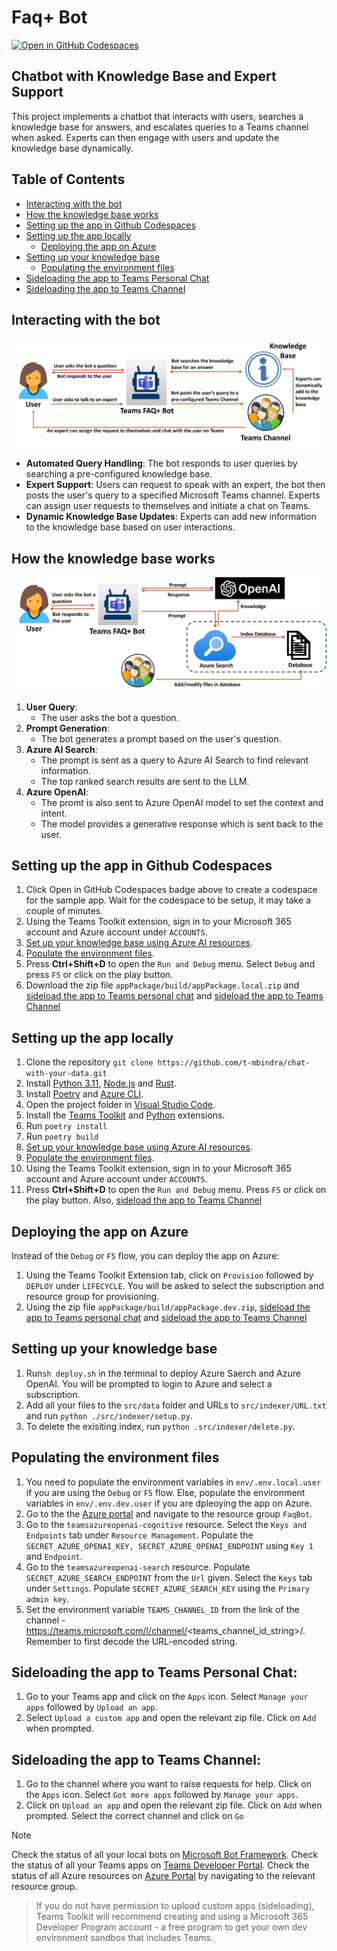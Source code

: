 # Faq+ Bot
[![Open in GitHub Codespaces](https://github.com/codespaces/badge.svg)](https://github.com/codespaces/new?hide_repo_select=true&ref=main&repo=830777765&devcontainer_path=.devcontainer%2Fdevcontainer.json&resume=1)
<!-- @import "[TOC]" {cmd="toc" depthFrom=1 depthTo=6 orderedList=false} -->

<!-- code_chunk_output -->

## Chatbot with Knowledge Base and Expert Support
This project implements a chatbot that interacts with users, searches a knowledge base for answers, and escalates queries to a Teams channel when asked. Experts can then engage with users and update the knowledge base dynamically.

## Table of Contents
- [Interacting with the bot](#interacting-with-the-bot)
- [How the knowledge base works](#how-the-knowledge-base-works)
- [Setting up the app in Github Codespaces](#setting-up-the-app-in-github-codespaces)
- [Setting up the app locally](#setting-up-the-app-locally)
  - [Deploying the app on Azure](#deploying-the-app-on-azure)
- [Setting up your knowledge base](#setting-up-your-knowledge-base)
  - [Populating the environment files](#populating-the-environment-files)
- [Sideloading the app to Teams Personal Chat](#sideloading-the-app-to-teams-personal-chat)
- [Sideloading the app to Teams Channel](#sideloading-the-app-to-teams-channel)


## Interacting with the bot
![FAQBot Setup](assets/flow.png)
- **Automated Query Handling**: The bot responds to user queries by searching a pre-configured knowledge base.
- **Expert Support**: Users can request to speak with an expert, the bot then posts the user's query to a specified Microsoft Teams channel. Experts can assign user requests to themselves and initiate a chat on Teams.
- **Dynamic Knowledge Base Updates**: Experts can add new information to the knowledge base based on user interactions.

## How the knowledge base works
![FAQBot Setup](assets/architecture.png)
1. **User Query**:
    - The user asks the bot a question.
2. **Prompt Generation**:
    - The bot generates a prompt based on the user's question.
3. **Azure AI Search**:
    - The prompt is sent as a query to Azure AI Search to find relevant information.
    - The top ranked search results are sent to the LLM.
4. **Azure OpenAI**:
   - The promt is also sent to Azure OpenAI model to set the context and intent.
   - The model provides a generative response which is sent back to the user.
    

## Setting up the app in Github Codespaces
1. Click Open in GitHub Codespaces badge above to create a codespace for the sample app. Wait for the codespace to be setup, it may take a couple of minutes.
2. Using the Teams Toolkit extension, sign in to your Microsoft 365 account and Azure account under ```ACCOUNTS```.
3. [Set up your knowledge base using Azure AI resources](#setting-up-your-knowledge-base).
4. [Populate the environment files](#populating-the-environment-files).
5. Press **Ctrl+Shift+D** to open the ```Run and Debug``` menu. Select ```Debug``` and press ```F5``` or click on the play button.
6. Download the zip file ```appPackage/build/appPackage.local.zip``` and [sideload the app to Teams personal chat](#sideloading-the-app-to-teams-personal-chat) and  [sideload the app to Teams Channel](#sideloading-the-app-to-teams-channel)
   
## Setting up the app locally
1. Clone the repository
   ```git clone https://github.com/t-mbindra/chat-with-your-data.git```
2. Install [Python 3.11](https://www.python.org/downloads/), [Node.js](https://nodejs.org/) and [Rust](https://www.rust-lang.org/tools/install).
4. Install  [Poetry](https://python-poetry.org/docs/#installation) and [Azure CLI](https://learn.microsoft.com/en-us/cli/azure/install-azure-cli).
5. Open the project folder in [Visual Studio Code](https://code.visualstudio.com/download).
6. Install the [Teams Toolkit](https://marketplace.visualstudio.com/items?itemName=TeamsDevApp.ms-teams-vscode-extension) and [Python](https://marketplace.visualstudio.com/items?itemName=ms-python.python) extensions.
8. Run
   ```poetry install```
9. Run
   ```poetry build```
3. [Set up your knowledge base using Azure AI resources](#setting-up-your-knowledge-base).
4. [Populate the environment files](#populating-the-environment-files).
11. Using the Teams Toolkit extension, sign in to your Microsoft 365 account and Azure account under ```ACCOUNTS```.
12. Press **Ctrl+Shift+D** to open the ```Run and Debug``` menu. Press ```F5``` or click on the play button. Also, [sideload the app to Teams Channel](#sideloading-the-app-to-teams-channel)

## Deploying the app on Azure
Instead of the ```Debug``` or ```F5``` flow, you can deploy the app on Azure:
1. Using the Teams Toolkit Extension tab, click on ```Provision``` followed by ```DEPLOY``` under ```LIFECYCLE```. You will be asked to select the subscription and resource group for provisioning.
2. Using the zip file ```appPackage/build/appPackage.dev.zip```, [sideload the app to Teams personal chat](#sideloading-the-app-to-teams-personal-chat) and [sideload the app to Teams Channel](#sideloading-the-app-to-teams-channel)

## Setting up your knowledge base
1. Run```sh deploy.sh``` in the terminal to deploy Azure Saerch and Azure OpenAI. You will be prompted to login to Azure and select a subscription.
2. Add all your files to the ```src/data``` folder and URLs to ```src/indexer/URL.txt``` and run ```python ./src/indexer/setup.py```.
3. To delete the exisiting index, run ```python .src/indexer/delete.py```.

## Populating the environment files
1. You need to populate the environment variables in ```env/.env.local.user``` if you are using the ```Debug``` or ```F5``` flow. Else, populate the environment variables in ```env/.env.dev.user``` if you are dpleoying the app on Azure.
2. Go to the the [Azure portal](https://ms.portal.azure.com/) and navigate to the resource group ```FaqBot```. 
3. Go to the ```teamsazureopenai-cognitive``` resource. Select the ```Keys and Endpoints``` tab under ```Resource Management```. Populate the ```SECRET_AZURE_OPENAI_KEY, SECRET_AZURE_OPENAI_ENDPOINT``` using ```Key 1``` and ```Endpoint```.   
4. Go to the ```teamsazureopenai-search``` resource. Populate ```SECRET_AZURE_SEARCH_ENDPOINT``` from the ```Url``` given. Select the ```Keys``` tab under ```Settings```.  Populate ```SECRET_AZURE_SEARCH_KEY``` using the ```Primary admin key```.
5. Set the environment variable ```TEAMS_CHANNEL_ID``` from the link of the channel - https://teams.microsoft.com/l/channel/<teams_channel_id_string>/.  Remember to first decode the URL-encoded string.

## Sideloading the app to Teams Personal Chat:
1. Go to your Teams app and click on the ```Apps``` icon. Select ```Manage your apps``` followed by ```Upload an app```.
2. Select ```Upload a custom app``` and open the relevant zip file. Click on ```Add``` when prompted.

## Sideloading the app to Teams Channel:
1. Go to the channel where you want to raise requests for help. Click on the ```Apps``` icon. Select ```Got more apps``` followed by ```Manage your apps```.
2. Click on ```Upload an app``` and open the relevant zip file.  Click on ```Add``` when prompted. Select the correct channel and click on ```Go```

>[!Note]
> Check the status of all your local bots on [Microsoft Bot Framework](https://dev.botframework.com/bots).
> Check the status of all your Teams apps on [Teams Developer Portal](https://dev.teams.microsoft.com/apps).
> Check the status of all Azure resources on [Azure Portal](https://portal.azure.com/#home) by navigating to the relevant resource group.

> If you do not have permission to upload custom apps (sideloading), Teams Toolkit will recommend creating and using a Microsoft 365 Developer Program account - a free program to get your own dev environment sandbox that includes Teams.
